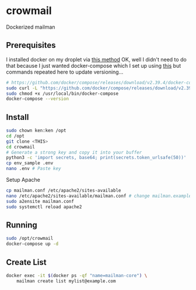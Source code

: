 # crowmail

Dockerized mailman

## Prerequisites

I installed docker on my droplet via [this method](https://www.digitalocean.com/community/tutorials/how-to-install-and-use-docker-on-ubuntu-20-04)
OK, well I didn't need to do that because I just wanted docker-compose which I set up using [this](https://www.digitalocean.com/community/tutorials/how-to-install-and-use-docker-compose-on-ubuntu-20-04) but commands repeated here to update versioning...

```sh
# https://github.com/docker/compose/releases/download/v2.39.4/docker-compose-linux-x86_64
sudo curl -L "https://github.com/docker/compose/releases/download/v2.39.4/docker-compose-$(uname -s | tr '[:upper:]' '[:lower:]')-$(uname -m)" -o /usr/local/bin/docker-compose
sudo chmod +x /usr/local/bin/docker-compose
docker-compose --version
```

## Install

```sh
sudo chown ken:ken /opt
cd /opt
git clone <THIS>
cd crowmail
# Generate a strong key and copy it into your buffer
python3 -c 'import secrets, base64; print(secrets.token_urlsafe(50))'
cp env_sample .env
nano .env # Paste key
```

Setup Apache

```sh
cp mailman.conf /etc/apache2/sites-available
nano /etc/apache2/sites-available/mailman.conf # change mailman.example.com
sudo a2ensite mailman.conf
sudo systemctl reload apache2
```

## Running

```sh
sudo /opt/crowmail
docker-compose up -d
```

## Create List

```sh
docker exec -it $(docker ps -qf "name=mailman-core") \
    mailman create list mylist@example.com
```
